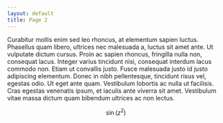 ```yaml
---
layout: default
title: Page 2
---
```


Curabitur mollis enim sed leo rhoncus, at elementum sapien
luctus. Phasellus quam libero, ultrices nec malesuada a, luctus sit amet ante.
Ut vulputate dictum cursus. Proin ac sapien rhoncus, fringilla nulla non,
consequat lacus.  Integer varius tincidunt nisi, consequat interdum lacus
commodo non. Etiam ut convallis justo. Fusce malesuada justo id justo
adipiscing elementum. Donec in nibh pellentesque, tincidunt risus vel, egestas
odio. Ut eget ante quam.  Vestibulum lobortis ac nulla ut facilisis. Cras
egestas venenatis ipsum, et iaculis ante viverra sit amet. Vestibulum vitae
massa dictum quam bibendum ultrices ac non lectus. 

$$ \sin\left(z^2\right) $$
